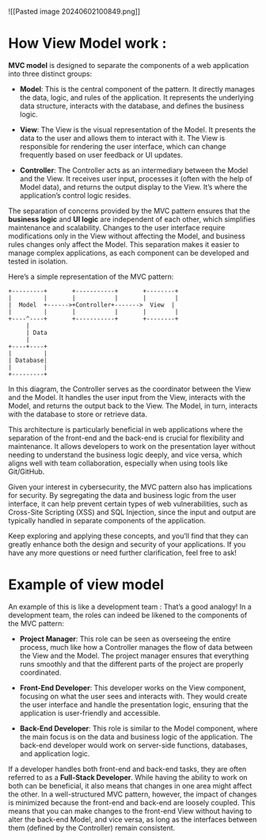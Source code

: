 


![[Pasted image 20240602100849.png]] 




# How View Model work : 
 **MVC model** is designed to separate the components of a web application into three distinct groups:

- **Model**: This is the central component of the pattern. It directly manages the data, logic, and rules of the application. It represents the underlying data structure, interacts with the database, and defines the business logic.
    
- **View**: The View is the visual representation of the Model. It presents the data to the user and allows them to interact with it. The View is responsible for rendering the user interface, which can change frequently based on user feedback or UI updates.
    
- **Controller**: The Controller acts as an intermediary between the Model and the View. It receives user input, processes it (often with the help of Model data), and returns the output display to the View. It’s where the application’s control logic resides.
    

The separation of concerns provided by the MVC pattern ensures that the **business logic** and **UI logic** are independent of each other, which simplifies maintenance and scalability. Changes to the user interface require modifications only in the View without affecting the Model, and business rules changes only affect the Model. This separation makes it easier to manage complex applications, as each component can be developed and tested in isolation.

Here’s a simple representation of the MVC pattern:

```plaintext
+---------+       +-----------+       +--------+
|         |       |           |       |        |
|  Model  +------>+Controller+------->  View  |
|         |       |           |       |        |
+----^----+       +-----------+       +--------+
     |
     | Data
     |
+----+----+
|         |
| Database|
|         |
+---------+
```

In this diagram, the Controller serves as the coordinator between the View and the Model. It handles the user input from the View, interacts with the Model, and returns the output back to the View. The Model, in turn, interacts with the database to store or retrieve data.

This architecture is particularly beneficial in web applications where the separation of the front-end and the back-end is crucial for flexibility and maintenance. It allows developers to work on the presentation layer without needing to understand the business logic deeply, and vice versa, which aligns well with team collaboration, especially when using tools like Git/GitHub.

Given your interest in cybersecurity, the MVC pattern also has implications for security. By segregating the data and business logic from the user interface, it can help prevent certain types of web vulnerabilities, such as Cross-Site Scripting (XSS) and SQL Injection, since the input and output are typically handled in separate components of the application.

Keep exploring and applying these concepts, and you’ll find that they can greatly enhance both the design and security of your applications. If you have any more questions or need further clarification, feel free to ask!
# Example of view model 
An example of this is like a development team  : 
That’s a good analogy! In a development team, the roles can indeed be likened to the components of the MVC pattern:

- **Project Manager**: This role can be seen as overseeing the entire process, much like how a Controller manages the flow of data between the View and the Model. The project manager ensures that everything runs smoothly and that the different parts of the project are properly coordinated.
    
- **Front-End Developer**: This developer works on the View component, focusing on what the user sees and interacts with. They would create the user interface and handle the presentation logic, ensuring that the application is user-friendly and accessible.
    
- **Back-End Developer**: This role is similar to the Model component, where the main focus is on the data and business logic of the application. The back-end developer would work on server-side functions, databases, and application logic.
    

If a developer handles both front-end and back-end tasks, they are often referred to as a **Full-Stack Developer**. While having the ability to work on both can be beneficial, it also means that changes in one area might affect the other. In a well-structured MVC pattern, however, the impact of changes is minimized because the front-end and back-end are loosely coupled. This means that you can make changes to the front-end View without having to alter the back-end Model, and vice versa, as long as the interfaces between them (defined by the Controller) remain consistent.
